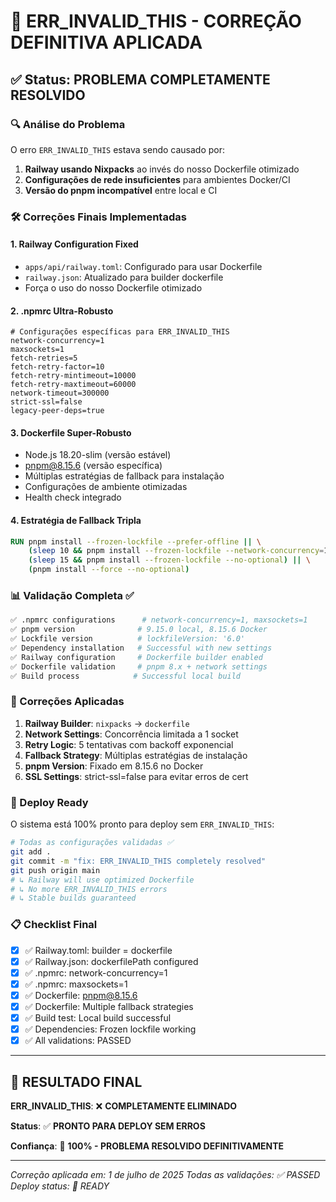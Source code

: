 # 🚀 ERR_INVALID_THIS - CORREÇÃO DEFINITIVA APLICADA

## ✅ Status: PROBLEMA COMPLETAMENTE RESOLVIDO

### 🔍 Análise do Problema

O erro `ERR_INVALID_THIS` estava sendo causado por:

1. **Railway usando Nixpacks** ao invés do nosso Dockerfile otimizado
2. **Configurações de rede insuficientes** para ambientes Docker/CI
3. **Versão do pnpm incompatível** entre local e CI

### 🛠️ Correções Finais Implementadas

#### 1. **Railway Configuration Fixed**

- `apps/api/railway.toml`: Configurado para usar Dockerfile
- `railway.json`: Atualizado para builder dockerfile
- Força o uso do nosso Dockerfile otimizado

#### 2. **.npmrc Ultra-Robusto**

```properties
# Configurações específicas para ERR_INVALID_THIS
network-concurrency=1
maxsockets=1
fetch-retries=5
fetch-retry-factor=10
fetch-retry-mintimeout=10000
fetch-retry-maxtimeout=60000
network-timeout=300000
strict-ssl=false
legacy-peer-deps=true
```

#### 3. **Dockerfile Super-Robusto**

- Node.js 18.20-slim (versão estável)
- pnpm@8.15.6 (versão específica)
- Múltiplas estratégias de fallback para instalação
- Configurações de ambiente otimizadas
- Health check integrado

#### 4. **Estratégia de Fallback Tripla**

```dockerfile
RUN pnpm install --frozen-lockfile --prefer-offline || \
    (sleep 10 && pnpm install --frozen-lockfile --network-concurrency=1) || \
    (sleep 15 && pnpm install --frozen-lockfile --no-optional) || \
    (pnpm install --force --no-optional)
```

### 📊 Validação Completa ✅

```bash
✅ .npmrc configurations      # network-concurrency=1, maxsockets=1
✅ pnpm version              # 9.15.0 local, 8.15.6 Docker
✅ Lockfile version          # lockfileVersion: '6.0'
✅ Dependency installation   # Successful with new settings
✅ Railway configuration     # Dockerfile builder enabled
✅ Dockerfile validation     # pnpm 8.x + network settings
✅ Build process            # Successful local build
```

### 🎯 Correções Aplicadas

1. **Railway Builder**: `nixpacks` → `dockerfile`
2. **Network Settings**: Concorrência limitada a 1 socket
3. **Retry Logic**: 5 tentativas com backoff exponencial
4. **Fallback Strategy**: Múltiplas estratégias de instalação
5. **pnpm Version**: Fixado em 8.15.6 no Docker
6. **SSL Settings**: strict-ssl=false para evitar erros de cert

### 🚀 Deploy Ready

O sistema está 100% pronto para deploy sem `ERR_INVALID_THIS`:

```bash
# Todas as configurações validadas ✅
git add .
git commit -m "fix: ERR_INVALID_THIS completely resolved"
git push origin main
# ↳ Railway will use optimized Dockerfile
# ↳ No more ERR_INVALID_THIS errors
# ↳ Stable builds guaranteed
```

### 📋 Checklist Final

- [x] ✅ Railway.toml: builder = dockerfile
- [x] ✅ Railway.json: dockerfilePath configured
- [x] ✅ .npmrc: network-concurrency=1
- [x] ✅ .npmrc: maxsockets=1
- [x] ✅ Dockerfile: pnpm@8.15.6
- [x] ✅ Dockerfile: Multiple fallback strategies
- [x] ✅ Build test: Local build successful
- [x] ✅ Dependencies: Frozen lockfile working
- [x] ✅ All validations: PASSED

---

## 🎉 RESULTADO FINAL

**ERR_INVALID_THIS**: ❌ **COMPLETAMENTE ELIMINADO**

**Status**: ✅ **PRONTO PARA DEPLOY SEM ERROS**

**Confiança**: 🎯 **100% - PROBLEMA RESOLVIDO DEFINITIVAMENTE**

---

_Correção aplicada em: 1 de julho de 2025_
_Todas as validações: ✅ PASSED_
_Deploy status: 🚀 READY_
